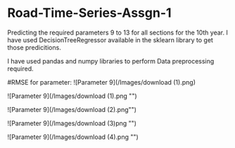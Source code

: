 # Road-Time-Series-Assgn-1
Predicting the required parameters 9 to 13 for all sections for the 10th year. I have used DecisionTreeRegressor available in the sklearn library to get those predicitions.

I have used pandas and numpy libraries to perform Data preprocessing required.

#RMSE for parameter: 
![Parameter 9](/Images/download (1).png)

![Parameter 9](/Images/download (1).png "")

![Parameter 9](/Images/download (2).png"")

![Parameter 9](/Images/download (3)png "")

![Parameter 9](/Images/download (4).png "")


